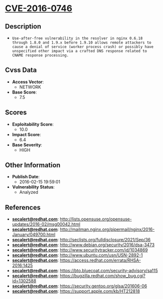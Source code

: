 
# [CVE-2016-0746](https://cve.mitre.org/cgi-bin/cvename.cgi?name=CVE-2016-0746)

## Description

- `Use-after-free vulnerability in the resolver in nginx 0.6.18 through 1.8.0 and 1.9.x before 1.9.10 allows remote attackers to cause a denial of service (worker process crash) or possibly have unspecified other impact via a crafted DNS response related to CNAME response processing.`

## Cvss Data

- **Access Vector**:
  - NETWORK
- **Base Score**:
  - 7.5

## Scores

- **Exploitability Score**:
  - 10.0
- **Impact Score**:
  - 6.4
- **Base Severity**:
  - HIGH

## Other Information

- **Publish Date**:
  - 2016-02-15 19:59:01
- **Vulnerability Status**:
  - Analyzed

## References

- **secalert@redhat.com**: http://lists.opensuse.org/opensuse-updates/2016-02/msg00042.html
- **secalert@redhat.com**: http://mailman.nginx.org/pipermail/nginx/2016-January/049700.html
- **secalert@redhat.com**: http://seclists.org/fulldisclosure/2021/Sep/36
- **secalert@redhat.com**: http://www.debian.org/security/2016/dsa-3473
- **secalert@redhat.com**: http://www.securitytracker.com/id/1034869
- **secalert@redhat.com**: http://www.ubuntu.com/usn/USN-2892-1
- **secalert@redhat.com**: https://access.redhat.com/errata/RHSA-2016:1425
- **secalert@redhat.com**: https://bto.bluecoat.com/security-advisory/sa115
- **secalert@redhat.com**: https://bugzilla.redhat.com/show_bug.cgi?id=1302588
- **secalert@redhat.com**: https://security.gentoo.org/glsa/201606-06
- **secalert@redhat.com**: https://support.apple.com/kb/HT212818
